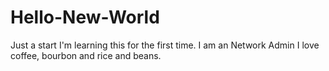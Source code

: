 # Hello-New-World
Just a start
I'm learning this for the first time.
I am an Network Admin
I love coffee, bourbon and rice and beans.
